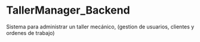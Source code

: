 # TallerManager_Backend
Sistema para administrar un taller mecánico, (gestion de usuarios, clientes y ordenes de trabajo)

